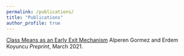 ```yaml
---
permalink: /publications/
title: "Publications"
author_profile: true
---
```

[Class Means as an Early Exit Mechanism](https://arxiv.org/pdf/2103.01148.pdf)
Alperen Gormez and Erdem Koyuncu
_Preprint_, March 2021.

